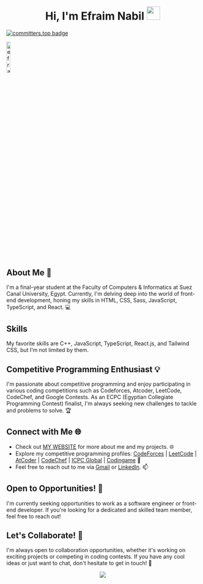 <h1 align="center">Hi, I'm Efraim Nabil <img src="https://media.giphy.com/media/hvRJCLFzcasrR4ia7z/giphy.gif" width = "35"></h1>

[![committers.top badge](https://user-badge.committers.top/egypt/efraimnabil.svg)](https://user-badge.committers.top/egypt/efraimnabil)

<img src="https://komarev.com/ghpvc/?username=efraimnabil&label=Profile%20views&color=555555&labelColor=000000&style=for-the-badge" alt="efraimnabil" width=14.40%/>

## About Me 🌟

I'm a final-year student at the Faculty of Computers & Informatics at Suez Canal University, Egypt. Currently, I'm delving deep into the world of front-end development, honing my skills in HTML, CSS, Sass, JavaScript, TypeScript, and React. 💻

## Skills

My favorite skills are C++, JavaScript, TypeScript, React.js, and Tailwind CSS, but I’m not limited by them.

## Competitive Programming Enthusiast 💡

I'm passionate about competitive programming and enjoy participating in various coding competitions such as Codeforces, Atcoder, LeetCode, CodeChef, and Google Contests. As an ECPC (Egyptian Collegiate Programming Contest) finalist, I'm always seeking new challenges to tackle and problems to solve. 🏆

## Connect with Me 🌐

- Check out [MY WEBSITE](https://efraimnabil.github.io/Portfolio/) for more about me and my projects. 🌐
- Explore my competitive programming profiles: [CodeForces](https://codeforces.com/profile/Efraim_Nabil) | [LeetCode](https://leetcode.com/Efraim_Nabil/) | [AtCoder](https://atcoder.jp/users/Efraim_Nabil) | [CodeChef](https://www.codechef.com/users/efraim_nabil) | [ICPC Global](https://icpc.global/ICPCID/8YHX1F47QRPQ) | [Codingame](https://www.codingame.com/profile/ef2c86c37d1680b24973dc2e9dbe8b8f3559764) 🚀
- Feel free to reach out to me via [Gmail](mailto:efraimefefraim@gmail.com) or [LinkedIn](https://www.linkedin.com/in/efraimnabil/). 📫


## Open to Opportunities! 💼

I'm currently seeking opportunities to work as a software engineer or front-end developer. If you're looking for a dedicated and skilled team member, feel free to reach out!


## Let's Collaborate! 🤝

I'm always open to collaboration opportunities, whether it's working on exciting projects or competing in coding contests. If you have any cool ideas or just want to chat, don't hesitate to get in touch! 💬


<p align='center'>
  
  <img  src="https://github-readme-stats.vercel.app/api/top-langs/?username=efraimnabil&layout=compact&theme=radical&langs_count=8">

</p>
